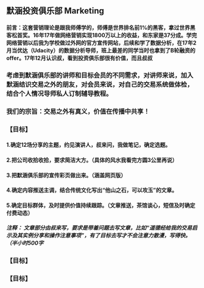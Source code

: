 ## 默涵投资俱乐部 Marketing

#### 前言：这套营销理论是跟我师傅学的，师傅是世界排名前1%的黑客，拿过世界黑客松首奖。16年17年做网络营销实现1800万以上的收益，和东家是37分成。学完网络营销以后我为学校做过外网的官方宣传网站，后续和学了数据分析，在17年2月当优达（Udacity）的数据分析导师，班上最差的同学当时也拿到了B轮融资的offer。17年12月认识叔，看到投资俱乐部很有价值，而且叔叔

### 考虑到默涵俱乐部的讲师和目标会员的不同需求，对讲师来说，加入默涵结识交易之外的朋友，对会员来说，对自己的交易系统做体检，结合个人情况导师私人订制辅导教程。

### 我们的宗旨：交易之外有真义，价值在传播中共享！

### 【目标】
#### 1.确定12场分享的主题，约见演讲人，叔来问，我做笔记，确定选题。
#### 2.把公司收拾收拾，要求简洁大方。（具体的风水我看完方圆3公里再说）
#### 3.把默涵俱乐部的宣传彩页做出来。（涵盖网页版）
#### 4.确定内容推送主调，结合传统文化写出“他山之石，可以攻玉”的文章。
#### 5.确定目标群体，及时提供价值持续跟踪。（文章推送，茶馆谈心，短信及时确定付费动态）

##### 注释： 文章部分由叔来写，要求是带着问题去写文章，比如“道德经给我的交易启示及其实例分享和操作注意事项”，有了目标去写才不会注意力散漫，写得快。（半小时500字
#### 
### 【目标】
### 【目标】

